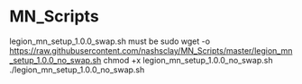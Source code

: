 # MN_Scripts
legion_mn_setup_1.0.0_swap.sh
must be sudo
wget -o https://raw.githubusercontent.com/nashsclay/MN_Scripts/master/legion_mn_setup_1.0.0_no_swap.sh
chmod +x legion_mn_setup_1.0.0_no_swap.sh
./legion_mn_setup_1.0.0_no_swap.sh
